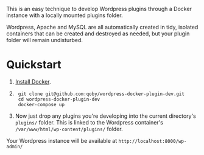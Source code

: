 This is an easy technique to develop Wordpress plugins through a Docker instance with a locally mounted plugins folder.

Wordpress, Apache and MySQL are all automatically created in tidy, isolated containers that can be created and destroyed as needed, but your plugin folder will remain undisturbed.

# Quickstart

1. [Install Docker](https://docs.docker.com/install/).

2. ```
    git clone git@github.com:qoby/wordpress-docker-plugin-dev.git
    cd wordpress-docker-plugin-dev
    docker-compose up
    ```

3. Now just drop any plugins you're developing into the current directory's `plugins/` folder. This is linked to the Wordpress container's `/var/www/html/wp-content/plugins/` folder.

Your Wordpress instance will be available at `http://localhost:8000/wp-admin/`
